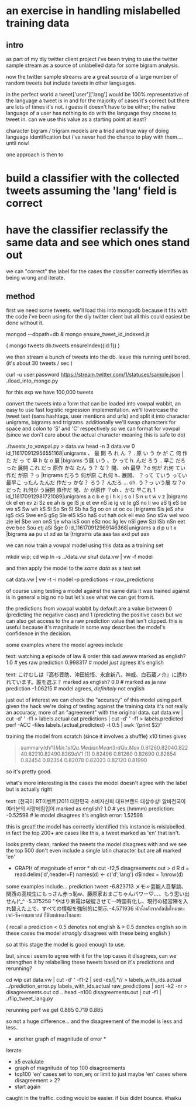 # an exercise in handling mislabelled training data

## intro

as part of my <a>diy twitter client project</a> 
i've been trying to use the twitter sample stream as a source
of unlabelled data for some bigram analysis.

now the twitter <a>sample streams</a> 
are a great source of a large number of random tweets but include tweets in other languages.

in the perfect world a tweet['user']['lang'] would be 100% representative of the language a tweet
is in and for the majority of cases it's correct but there are lots of times it's not. i guess it
doesn't have to be either; the native language of a user has nothing to do with the language they
choose to tweet in. can we use this value as a starting point at least?

character bigram / trigram models are a tried and true way of doing language identification but
i've never had the chance to play with them.... until now! 

one approach is then to 
# build a classifier with the collected tweets assuming the 'lang' field is correct
# have the classifier reclassify the same data and see which ones stand out

we can "correct" the label for the cases the classifier correctly identifies as being wrong and
iterate.

## method

first we need some tweets. we'll load this into <a>mongodb</a> because it fits with 
the code i've been using for the diy twitter client but all this could easiest be done without it.

 mongod --dbpath=db &
 mongo ensure_tweet_id_indexed.js

(
 mongo tweets
 db.tweets.ensureIndex({id:1})
)

we then stream a bunch of tweets into the db. leave this running until bored. (it's about 30 tweets / sec )

 curl -u user:password https://stream.twitter.com/1/statuses/sample.json | ./load_into_mongo.py

for this exp we have 100,000 tweets

convert the tweets into a form that can be loaded into <a>vowpal wabbit</a>, an easy to use fast
logistic regression implementation. we'll lowercase the tweet text (sans hashtags, user mentions and urls)
and split it into character unigrams, bigrams and trigrams. 
additionally we'll swap characters for space and colon to 'S' and 'C' respectively 
so we can format for vowpal (since we don't care about the actual character meaning this is safe to do)

 ./tweets_to_vowpal.py > data.vw
 head -n 3 data.vw
 0 id_116170912956551168|unigrams 、 最 開 ろ れ ん ？ . 原 い う か が こ 何 作 た だ っ て 早 h な o 展 |bigrams う展 いう 、か って h. んだ ろう .. 早こ だろ った 展開 これ だっ 原作 かな たん う？ な？ 開、 oh 最早 ？o 何が れ何 てい 作だ が原 ？っ |trigrams だろう 何が原 これ何 h.. 展開、 ？って ていう ってい 最早こ ったん たんだ 作だっ かな？ ろう？ んだろ ... oh. う？っ いう展 な？o だった れ何が う展開 原作だ 開、か が原作 ？oh 、かな 早これ
 1 id_116170912981721089|unigrams a c b e g i h k j s o l S n u t w v z |bigrams ck el en ev zi Sz ee ah is ge lS je et ew nS ie ig ve le gS no li wo aS tj eS be we sS Sw wh kS Si So Sn Sl Sb ha Sg oo on ut oc ou |trigrams Sis jeS aha igS ckS Swe enS gSg Sle elS kSo haS out hah ock eli ewo Sno sSw wel woo zie iel Sbe ven onS tje wha isS oon eSz noc lig lev nSl gew Szi lSb nSn eet eve bee Sou etj aSi Sge
 0 id_116170912969146368|unigrams a d p u t x |bigrams aa pu ut xd ax ta |trigrams uta aaa taa axd put aax

we can now train a vowpal model using this data as a training set

 mkdir wip; cd wip
 ln -s ../data.vw
  shuf data.vw | vw -f model

and then apply the model to the <em>same data</em> as a test set 

 cat data.vw | vw -t -i model -p predictions -r raw_predictions

of course using testing a model against the same data it was trained against is in general a big no
no but let's see what we can get from it.

the predictions from vowpal wabbit by default are a value between 0 (predicting the negative case) and 1 (predicting
the positive case) but we can also get access to the a raw prediction value that isn't clipped. this is useful
because it's magnitude in some way describes the model's confidence in the decision.

some examples where the model agrees include 

text: watching a episode of law & order this sad awww
marked as english? 1.0 # yes
raw prediction     0.998317 # model _just_ agrees it's english

text: こけむしは『高杉晋助、沖田総悟、永倉新八、神威、白石蔵ノ介』に誘われています。誰を選ぶ？
marked as english? 0.0 # marked as ja
raw prediction     -1.06215 # model agrees, _definitely_ not english

just out of interest we can check the "accuracy" of this model using <a>perf</a>. given the hack we're doing of testing
against the training data it's not really an accuracy, more of an "agreement" with the original data.
 cat data.vw | cut -d' ' -f1 > labels.actual
 cat predictions | cut -d' ' -f1 > labels.predicted
 perf -ACC -files labels.{actual,predicted} -t 0.5 | awk '{print $2}'

training the model from scratch (since it involves a shuffle) x10 times gives

> summary(d$V1)
   Min. 1st Qu.  Median    Mean 3rd Qu.    Max. 
 0.8126  0.8204  0.8224  0.8221  0.8249  0.8269 
> d$V1
 [1] 0.82496 0.81260 0.82690 0.82654 0.82454 0.82354 0.82078 0.82023 0.82120 0.81990

so it's pretty good.

what's more interesting is the cases the model doesn't agree with the label but is actually right

text: [천국이 RT이벤트]2011 대한민국 소비자신뢰 대표브랜드 대상수상! 알바천국이 여러분의 사랑에힘입어
marked as english? 1.0 # yes (hmmm)
prediction:        -0.52598 # ie model disagrees it's english
error:             1.52598

this is great! the model has correctly identified this instance is mislabelled. in fact the top 200+ are
cases like this, a tweet marked as 'en' that isn't.

looks pretty clean; ranked the tweets the model disagrees with and we see the top 500 don't even include a single 
latin character but are all marked 'en'

* GRAPH of magnitude of error *
sh
 cut -f2,5 disagreements.out > d
R
 d = read.delim('d',header=F)
 names(d) <- c('d','lang')
 d$index = 1:nrow(d)

some examples include...
prediction tweet
-6.823713 メモ☞芸能人目撃談、関西の高校生にもっさん赤っ恥w、藤原家おまごちゃんパワー♡、、、もう思い出せん(^_^
-5.375258 "やはり東電は破綻させて一時国有化し、現行の経営陣を入れ替えた上で、すべての情報を強制的に開示
-4.571936 พักนี้หลังจากอัลบั้มใหม่ของเจย์-ซี+คานเยเวสต์ ก็ฟังแต่เพลงโซลแฮะ

( recall a prediction < 0.5 denotes not english & > 0.5 denotes english so in these cases the model
 _strongly_ disagrees with these being english )

so at this stage the model is good enough to use.

but, since i seem to agree with it for the top cases it disagrees, can we strengthen it by relabelling these tweets based on
it's predictions and rerunning?

 cd wip
 cat data.vw | cut -d' ' -f1-2 | sed -es/\|.*// > labels_with_ids.actual
 ../prediction_error.py labels_with_ids.actual raw_predictions | sort -k2 -nr > disagreements.out
 cd ..
 head -n100 disagreements.out | cut -f1 | ./flip_tweet_lang.py

rerunning perf we get 
0.885 0.719 0.885

so not a huge difference...
and the disagreement of the model is less and less..
* another graph of magnitude of error *

iterate
 - x5 evalulate
 - graph of magnitude of top 100 disagreements
 - top100 'en' cases set to non_en; or limit to just maybe 'en' cases where disagreement > 2?
 - start again


 
caught in the traffic. coding would be easier. if bus didnt bounce. #haiku

